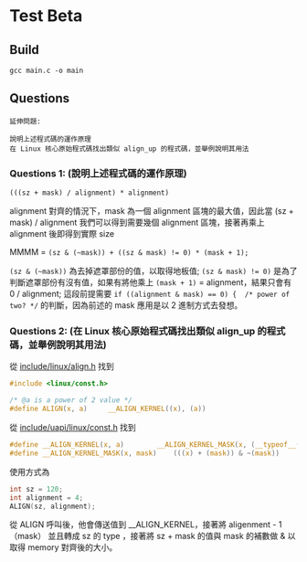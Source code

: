 # Test Beta

## Build

`gcc main.c -o main`

## Questions

```
延伸問題:

說明上述程式碼的運作原理
在 Linux 核心原始程式碼找出類似 align_up 的程式碼，並舉例說明其用法
```

### Questions 1: (說明上述程式碼的運作原理)

`(((sz + mask) / alignment) * alignment)`

alignment 對齊的情況下，mask 為一個 alignment 區塊的最大值，因此當 (sz + mask) / alignment 我們可以得到需要幾個 alignment 區塊，接著再乘上 alignment 後即得到實際 size 

MMMM = `(sz & (~mask)) + ((sz & mask) != 0) * (mask + 1);`

`(sz & (~mask))` 為去掉遮罩部份的值，以取得地板值; `(sz & mask) != 0)` 是為了判斷遮罩部份有沒有值，如果有將他乘上 `(mask + 1)` = alignment，結果只會有 0 / alignment;
這段前提需要 `if ((alignment & mask) == 0) {  /* power of two? */` 的判斷，因為前述的 mask 應用是以 2 進制方式去發想。

### Questions 2: (在 Linux 核心原始程式碼找出類似 align_up 的程式碼，並舉例說明其用法)

從 [include/linux/align.h](https://elixir.bootlin.com/linux/v6.4.8/source/include/linux/align.h#L8) 找到  
```c
#include <linux/const.h>

/* @a is a power of 2 value */
#define ALIGN(x, a)		__ALIGN_KERNEL((x), (a))
```

從 [include/uapi/linux/const.h](https://elixir.bootlin.com/linux/v6.4.8/source/include/uapi/linux/const.h#L31) 找到  
```C
#define __ALIGN_KERNEL(x, a)		__ALIGN_KERNEL_MASK(x, (__typeof__(x))(a) - 1)
#define __ALIGN_KERNEL_MASK(x, mask)	(((x) + (mask)) & ~(mask))
```

使用方式為  
```c
int sz = 120;
int alignment = 4;
ALIGN(sz, alignment);
```

從 ALIGN 呼叫後，他會傳送值到 __ALIGN_KERNEL，接著將 aligenment - 1 （mask） 並且轉成 sz 的 type ，接著將 sz + mask 的值與 mask 的補數做 & 以取得 memory 對齊後的大小。
